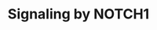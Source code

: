 ---
annotations:
- id: PW:0000003
  parent: signaling pathway
  type: Pathway Ontology
  value: signaling pathway
authors:
- ReactomeTeam
- Anwesha
- Egonw
description: NOTCH1 functions as both a transmembrane receptor presented on the cell
  surface and as a transcriptional regulator in the nucleus.<br><br>NOTCH1 receptor
  presented on the plasma membrane is activated by a membrane bound ligand expressed
  in trans on the surface of a neighboring cell. In trans, ligand binding triggers
  proteolytic cleavage of NOTCH1 and results in release of the NOTCH1 intracellular
  domain, NICD1, into the cytosol.<br><br>NICD1 translocates to the nucleus where
  it associates with RBPJ (also known as CSL or CBF) and mastermind-like (MAML) proteins
  (MAML1, MAML2 or MAML3; possibly also MAMLD1) to form NOTCH1 coactivator complex.
  NOTCH1 coactivator complex activates transcription of genes that possess RBPJ binding
  sites in their promoters. <br><br>  View original pathway at [http://www.reactome.org/PathwayBrowser/#DIAGRAM=1980143
  Reactome].
last-edited: 2021-01-25
organisms:
- Homo sapiens
redirect_from:
- /index.php/Pathway:WP2720
- /instance/WP2720
revision: null
schema-jsonld:
- '@context': https://schema.org/
  '@id': https://wikipathways.github.io/pathways/WP2720.html
  '@type': Dataset
  creator:
    '@type': Organization
    name: WikiPathways
  description: NOTCH1 functions as both a transmembrane receptor presented on the
    cell surface and as a transcriptional regulator in the nucleus.<br><br>NOTCH1
    receptor presented on the plasma membrane is activated by a membrane bound ligand
    expressed in trans on the surface of a neighboring cell. In trans, ligand binding
    triggers proteolytic cleavage of NOTCH1 and results in release of the NOTCH1 intracellular
    domain, NICD1, into the cytosol.<br><br>NICD1 translocates to the nucleus where
    it associates with RBPJ (also known as CSL or CBF) and mastermind-like (MAML)
    proteins (MAML1, MAML2 or MAML3; possibly also MAMLD1) to form NOTCH1 coactivator
    complex. NOTCH1 coactivator complex activates transcription of genes that possess
    RBPJ binding sites in their promoters. <br><br>  View original pathway at [http://www.reactome.org/PathwayBrowser/#DIAGRAM=1980143
    Reactome].
  keywords:
  - '19xFucT-16xGlcS-2xFucS-NOTCH1(19-1664) '
  - 'ADAM10 '
  - ADAM10/17:Zn2+
  - 'ADAM17 '
  - ADP
  - 'APH1A '
  - 'APH1B '
  - ARRB
  - 'ARRB1 '
  - 'ARRB2 '
  - ATP
  - 'CCNC '
  - 'CDK8 '
  - CDK8:CCNC
  - CNTN1
  - 'CNTN1 '
  - CNTN1:NOTCH1:DTX
  - CREBBP
  - 'CREBBP '
  - 'CUL1 '
  - Complex
  - Complex:CDK8:CCNC
  - Complex:HES1 Gene
  - Complex:HES5 Gene
  - Complex:HEY Genes
  - Complex:MYC Gene
  - DLK1
  - 'DLK1 '
  - DLL/JAG
  - DLL/JAG:NOTCH1
  - DLL/JAG:NOTCH1 HD
  - DLL1
  - 'DLL1 '
  - DLL1:NOTCH1
  - DLL4
  - 'DLL4 '
  - DLL4:NOTCH1
  - DNER
  - 'DNER '
  - DNER:NOTCH1:DTX
  - DTX
  - 'DTX1 '
  - 'DTX2 '
  - 'DTX4 '
  - DTX:ITCH
  - Domain
  - EP300
  - 'EP300 '
  - FBXW7:SKP1:CUL1:RBX1
  - 'FBXW7alpha '
  - 'FBXW7gamma '
  - 'FRINGE-modified NOTCH1 Extracellular Fragment (NECD1) '
  - Fragments/Ub-DLL/JAG:NOTCH1 HD+PEST Domain Mutant Fragments
  - G1/S transition
  - HD
  - HD+PEST
  - HD+PEST Domain
  - 'HDAC1 '
  - 'HDAC10 '
  - 'HDAC11 '
  - 'HDAC2 '
  - 'HDAC3 '
  - 'HDAC4 '
  - 'HDAC5 '
  - 'HDAC6 '
  - 'HDAC7 '
  - 'HDAC8 '
  - 'HDAC9 '
  - HES1
  - 'HES1 '
  - HES1 gene
  - 'HES1 gene '
  - HES1:TLE
  - HES5
  - HES5 gene
  - 'HES5 gene '
  - HEY
  - HEY Genes
  - 'HEY1 '
  - 'HEY1 gene '
  - 'HEY2 '
  - 'HEY2 gene '
  - 'HEYL '
  - 'HEYL Gene '
  - HIF1A
  - 'HIF1A '
  - ITCH
  - 'ITCH '
  - JAG1
  - 'JAG1 '
  - JAG1:NOTCH1
  - JAG2
  - 'JAG2 '
  - JAG2:NOTCH1
  - 'KAT2A '
  - 'KAT2B '
  - MAML
  - 'MAML1 '
  - 'MAML2 '
  - 'MAML3 '
  - 'MAMLD1 '
  - MIB/NEURL
  - 'MIB1 '
  - 'MIB2 '
  - MYC
  - MYC gene
  - 'MYC gene '
  - Mitotic G1 phase and
  - Mutant
  - Mutants
  - Mutants/Ub-DLL/JAG:NOTCH1 HD+PEST Domain Mutants
  - NBEA
  - 'NBEA '
  - 'NCOR1 '
  - 'NCOR2 '
  - NCOR:HDAC:TBL1
  - 'NCSTN '
  - 'NEURL '
  - 'NEURL1B '
  - NEXT1
  - 'NEXT1 P2474Afs*4 '
  - 'NEXT1 P2514Rfs*4 '
  - NEXT1 PEST domain
  - 'NEXT1 Q2395* '
  - 'NEXT1 Q2440* '
  - NICD1
  - 'NICD1 '
  - NICD1:DTX
  - NICD1:HIF1A
  - NICD1:NBEA
  - NICD1:RBPJ:SNW1
  - NOTCH1
  - 'NOTCH1 A1701P S2 cleavage fragment '
  - 'NOTCH1 A1701P Transmembrane Fragment '
  - NOTCH1 Coactivator
  - 'NOTCH1 F1592S Extracellular Fragment '
  - 'NOTCH1 HD domain mutant fragments '
  - 'NOTCH1 HD domain mutants '
  - 'NOTCH1 HD+PEST Domain Mutant Fragments '
  - 'NOTCH1 HD+PEST Domain Mutants '
  - 'NOTCH1 I1616N Extracellular Fragment '
  - 'NOTCH1 I1616T Extracellular Fragment '
  - 'NOTCH1 I1680N S2 cleavage fragment '
  - 'NOTCH1 I1680N Transmembrane Fragment '
  - 'NOTCH1 I1718T S2 cleavage fragment '
  - 'NOTCH1 I1718T Transmembrane Fragment '
  - 'NOTCH1 L1574P Extracellular Fragment '
  - 'NOTCH1 L1574Q Extracellular Fragment '
  - 'NOTCH1 L1593P Extracellular Fragment '
  - 'NOTCH1 L1596H Extracellular Fragment '
  - 'NOTCH1 L1600P Extracellular Fragment '
  - 'NOTCH1 L1678P S2 cleavage fragment '
  - 'NOTCH1 L1678P Transmembrane Fragment '
  - 'NOTCH1 P2474Afs*4 Transmembrane Fragment '
  - 'NOTCH1 P2514Rfs*4 Transmembrane Fragment '
  - 'NOTCH1 Q2395* Transmembrane Fragment '
  - 'NOTCH1 Q2440* Transmembrane Fragment '
  - 'NOTCH1 R1598P Extracellular Fragment '
  - 'NOTCH1 V1576E Extracellular Fragment '
  - 'NOTCH1 V1676D S2 cleavage fragment '
  - 'NOTCH1 V1676D Transmembrane Fragment '
  - 'NOTCH1 t(7;9)(NOTCH1:M1580_K2555) extracellular fragment '
  - 'NOTCH1(1665-1720) '
  - 'NOTCH1(1665-2555) '
  - NOTCH1(1721-1753)
  - NOTCH1/Fringe-modified NOTCH1
  - NOTCH1:DLK1
  - NOTCH1:DLL/JAG
  - NOTCH1:DTX
  - NOTCH1:DTX:ARRB
  - NOTCH1:NUMB:ITCH
  - NUMB
  - 'NUMB '
  - PCAF
  - 'PSEN1(1-298) '
  - 'PSEN1(299-467) '
  - 'PSEN2(1-297) '
  - 'PSEN2(298-448) '
  - 'PSENEN '
  - Pre-NOTCH Expression
  - 'RBPJ '
  - RBPJ:NCOR
  - RBPJ:SNW1
  - 'RBX1 '
  - 'RPS27A(1-76) '
  - 'SKP1 '
  - 'SNW1 '
  - Signaling by
  - 'TBL1X '
  - 'TBL1XR1 '
  - TGF-beta Receptor
  - TLE
  - 'TLE1 '
  - 'TLE2 '
  - 'TLE3-3 '
  - 'TLE4 '
  - 'UBA52(1-76) '
  - 'UBB(1-76) '
  - 'UBB(153-228) '
  - 'UBB(77-152) '
  - 'UBC(1-76) '
  - 'UBC(153-228) '
  - 'UBC(229-304) '
  - 'UBC(305-380) '
  - 'UBC(381-456) '
  - 'UBC(457-532) '
  - 'UBC(533-608) '
  - 'UBC(609-684) '
  - 'UBC(77-152) '
  - Ub
  - Ub-DLL/JAG:NOTCH1
  - Ub-DLL/JAG:NOTCH1 HD
  - Ub-DTX:ITCH
  - Ub-NOTCH1:DTX:ARRB
  - Ub-NOTCH1:NUMB:ITCH
  - Ub-p-NICD1
  - Ubiquitin ligase
  - 'Zn2+ '
  - and Processing
  - complex
  - corepressor complex
  - domain
  - domain mutants
  - fragment
  - fragments/Ub-DLL/JAG:NOTCH1 HD domain mutant fragments
  - gamma-secretase
  - mutant
  - mutants
  - mutants/Ub-DLL/JAG:NOTCH1 HD domain mutants
  - p-NICD1
  - 'p-NICD1 '
  - p-NICD1:FBXW7:SKP1:CUL1:RBX1
  - t(7;9)(NOTCH1:M1580_K2555)
  - t(7;9)(NOTCH1:M1580_K2555) fragment
  license: CC0
  name: Signaling by NOTCH1
seo: CreativeWork
title: Signaling by NOTCH1
wpid: WP2720
---
